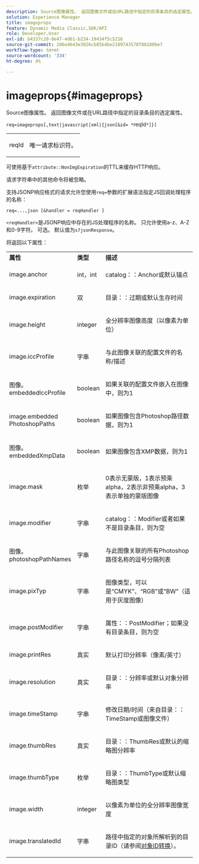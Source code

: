 ```yaml
---
description: Source图像属性。 返回图像文件或在URL路径中指定的目录条目的选定属性。
solution: Experience Manager
title: imageprops
feature: Dynamic Media Classic,SDK/API
role: Developer,User
exl-id: b4337c20-8e47-4d61-b234-19434f5c5216
source-git-commit: 206e4643e3926cb85b4be2189743578f88180be7
workflow-type: tm+mt
source-wordcount: '334'
ht-degree: 4%

---
```


# imageprops{#imageprops}

Source图像属性。 返回图像文件或在URL路径中指定的目录条目的选定属性。

`req=imageprops[,text|javascript|xml|{json[&id= *`reqId`*]}]`

<table id="simpletable_8E03127D50444CA7878A6B08E866EE2E"> 
 <tr class="strow"> 
  <td class="stentry"> <p><span class="codeph"><span class="varname"> reqId</span></span> </p> </td> 
  <td class="stentry"> <p>唯一请求标识符。 </p></td> 
 </tr> 
</table>

可使用基于`attribute::NonImgExpiration`的TTL来缓存HTTP响应。

请求字符串中的其他命令将被忽略。

支持JSONP响应格式的请求允许您使用`req=`参数的扩展语法指定JS回调处理程序的名称：

`req=...,json [&handler = reqHandler ]`

`<reqHandler>`是JSONP响应中存在的JS处理程序的名称。 只允许使用a-z、A-Z和0-9字符。 可选。 默认值为`s7jsonResponse`。

将返回以下属性：

<table id="table_5F289E2E21594A5598DF98E65DEDDFA0"> 
 <tbody> 
  <tr> 
   <td> <b>属性</b> </td> 
   <td> <b>类型</b> </td> 
   <td> <b>描述</b> </td> 
  </tr> 
  <tr> 
   <td> <p> <span class="codeph"> image.anchor</span> </p> </td> 
   <td> <p> int，int </p> </td> 
   <td> <p> <span class="codeph"> catalog：：Anchor</span>或默认锚点 </p> </td> 
  </tr> 
  <tr> 
   <td> <p> <span class="codeph"> image.expiration</span> </p> </td> 
   <td> <p> 双 </p> </td> 
   <td> <p> <span class="codeph">目录：：过期</span>或默认生存时间 </p> </td> 
  </tr> 
  <tr> 
   <td> <p> <span class="codeph"> image.height</span> </p> </td> 
   <td> <p> integer </p> </td> 
   <td> <p>全分辨率图像高度（以像素为单位） </p> </td> 
  </tr> 
  <tr> 
   <td> <p> <span class="codeph"> image.iccProfile</span> </p> </td> 
   <td> <p> 字串 </p> </td> 
   <td> <p> 与此图像关联的配置文件的名称/描述 </p> </td> 
  </tr> 
  <tr> 
   <td> <p> <span class="codeph">图像。 embeddedIccProfile</span> </p> </td> 
   <td> <p> boolean </p> </td> 
   <td> <p> 如果关联的配置文件嵌入在图像中，则为1 </p> </td> 
  </tr> 
  <tr> 
   <td> <p> <span class="codeph"> image.embedded PhotoshopPaths</span> </p> </td> 
   <td> <p> boolean </p> </td> 
   <td> <p> 如果图像包含Photoshop路径数据，则为1 </p> </td> 
  </tr> 
  <tr> 
   <td> <p> <span class="codeph">图像。 embeddedXmpData</span> </p> </td> 
   <td> <p> boolean </p> </td> 
   <td> <p> 如果图像包含XMP数据，则为1 </p> </td> 
  </tr> 
  <tr> 
   <td> <p> <span class="codeph"> image.mask</span> </p> </td> 
   <td> <p> 枚举 </p> </td> 
   <td> <p> 0表示无蒙版，1表示预乘alpha，2表示非预乘alpha，3表示单独的蒙版图像 </p> </td> 
  </tr> 
  <tr> 
   <td> <p> <span class="codeph"> image.modifier</span> </p> </td> 
   <td> <p> 字串 </p> </td> 
   <td> <p> <span class="codeph"> catalog：：Modifier</span>或者如果不是目录条目，则为空 </p> </td> 
  </tr> 
  <tr> 
   <td> <p> <span class="codeph">图像。 photoshopPathNames</span> </p> </td> 
   <td> <p> 字串 </p> </td> 
   <td> <p> 与此图像关联的所有Photoshop路径名称的逗号分隔列表 </p> </td> 
  </tr> 
  <tr> 
   <td> <p> <span class="codeph"> image.pixTyp</span> </p> </td> 
   <td> <p> 字串 </p> </td> 
   <td> <p> 图像类型，可以是“CMYK”、“RGB”或“BW”（适用于灰度图像） </p> </td> 
  </tr> 
  <tr> 
   <td> <p> <span class="codeph"> image.postModifier</span> </p> </td> 
   <td> <p> 字串 </p> </td> 
   <td> <p> <span class="codeph">属性：：PostModifier</span>；如果没有目录条目，则为空 </p> </td> 
  </tr> 
  <tr> 
   <td> <p> <span class="codeph"> image.printRes</span> </p> </td> 
   <td> <p> 真实 </p> </td> 
   <td> <p> 默认打印分辨率（像素/英寸） </p> </td> 
  </tr> 
  <tr> 
   <td> <p> <span class="codeph"> image.resolution</span> </p> </td> 
   <td> <p> 真实 </p> </td> 
   <td> <p> <span class="codeph">目录：：分辨率</span>或默认对象分辨率 </p> </td> 
  </tr> 
  <tr> 
   <td> <p> <span class="codeph"> image.timeStamp</span> </p> </td> 
   <td> <p> 字串 </p> </td> 
   <td> <p>修改日期/时间（来自<span class="codeph">目录：：TimeStamp</span>或图像文件） </p> </td> 
  </tr> 
  <tr> 
   <td> <p> <span class="codeph"> image.thumbRes</span> </p> </td> 
   <td> <p> 真实 </p> </td> 
   <td> <p> <span class="codeph">目录：：ThumbRes</span>或默认的缩略图分辨率 </p> </td> 
  </tr> 
  <tr> 
   <td> <p> <span class="codeph"> image.thumbType</span> </p> </td> 
   <td> <p> 枚举 </p> </td> 
   <td> <p> <span class="codeph">目录：：ThumbType</span>或默认缩略图类型 </p> </td> 
  </tr> 
  <tr> 
   <td> <p> <span class="codeph"> image.width</span> </p> </td> 
   <td> <p> integer </p> </td> 
   <td> <p> 以像素为单位的全分辨率图像宽度 </p> </td> 
  </tr> 
  <tr> 
   <td> <p> <span class="codeph"> image.translatedId</span> </p> </td> 
   <td> <p> 字串 </p> </td> 
   <td> <p> 路径中指定的<span class="varname">对象</span>所解析到的目录ID（请参阅<a href="../../../../../../is-api/http-ref/image-serving-api-ref/c-http-protocol-reference/c-syntax-and-features/r-object-id-translation.md#reference-cf3e34e6cbb346d69ded9982bfdef414" type="reference" format="dita" scope="local">对象ID转换</a>）。 </p> </td> 
  </tr> 
 </tbody> 
</table>
